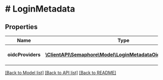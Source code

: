 # # LoginMetadata

## Properties

Name | Type | Description | Notes
------------ | ------------- | ------------- | -------------
**oidcProviders** | [**\ClientAPI\Semaphore\Model\LoginMetadataOidcProvidersInner[]**](LoginMetadataOidcProvidersInner.md) | List of OIDC providers | [optional]

[[Back to Model list]](../../README.md#models) [[Back to API list]](../../README.md#endpoints) [[Back to README]](../../README.md)
